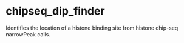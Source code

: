 # chipseq_dip_finder
Identifies the location of a histone binding site from histone chip-seq narrowPeak calls. 
